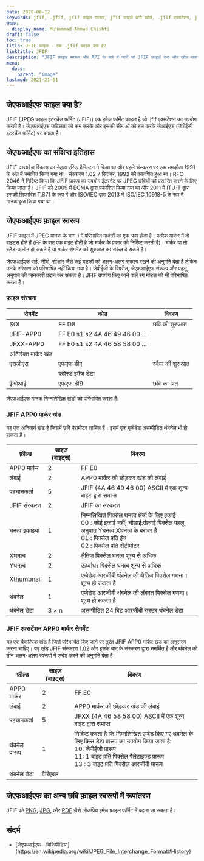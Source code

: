 ```yaml
---
date: 2020-08-12
keywords: jfif, .jfif, jfif फ़ाइल स्वरूप, jfif फ़ाइलें कैसे खोलें, .jfif एक्सटेंशन, jfif एक्सटेंशन
लेखक:
  display_name: Muhammad Ahmad Chishti
draft: false
toc: true
title: JFIF फ़ाइल - एक .jfif फ़ाइल क्या है?
linktitle: JFIF
description: "JFIF फ़ाइल स्वरूप और API के बारे में जानें जो JFIF फ़ाइलें बना और खोल सकते हैं।"
menu:
  docs:
    parent: "image"
lastmod: 2021-21-01
---
```


## जेएफआईएफ फाइल क्या है?

JFIF (JPEG फाइल इंटरचेंज फॉर्मेट (JFIF)) एक इमेज फॉर्मेट फाइल है जो .jfif एक्सटेंशन का उपयोग करती है। जेएफआईएफ जटिलता को कम करके और इसकी सीमाओं को हल करके जेआईएफ (जेपीईजी इंटरचेंज फॉर्मेट) पर बनाता है।

## जेएफआईएफ का संक्षिप्त इतिहास

JFIF दस्तावेज़ विकास का नेतृत्व एरिक हैमिल्टन ने किया था और पहले संस्करण पर एक समझौता 1991 के अंत में स्थापित किया गया था। संस्करण 1.02 7 सितंबर, 1992 को प्रकाशित हुआ था। RFC 2046 ने निर्दिष्ट किया कि JFIF प्रारूप का उपयोग इंटरनेट पर JPEG छवियों को प्रसारित करने के लिए किया जाता है। JFIF को 2009 में ECMA द्वारा प्रकाशित किया गया था और 2011 में ITU-T द्वारा इसकी सिफारिश T.871 के रूप में और ISO/IEC द्वारा 2013 में ISO/IEC 10918-5 के रूप में मानकीकृत किया गया था।

## जेएफआईएफ फ़ाइल स्वरूप ##

JFIF फ़ाइल में JPEG मानक के भाग 1 में परिभाषित मार्करों का एक क्रम होता है। प्रत्येक मार्कर में दो बाइट्स होते हैं (FF के बाद एक बाइट होती है जो मार्कर के प्रकार को निर्दिष्ट करती है)। मार्कर या तो स्टैंड-अलोन हो सकते हैं या मार्कर सेगमेंट की शुरुआत का संकेत दे सकते हैं।

जेएफआईएफ वाई, सीबी, सीआर जैसे कई घटकों को अलग-अलग संकल्प रखने की अनुमति देता है लेकिन उनके संरेखण को परिभाषित नहीं किया गया है। जेपीईजी के विपरीत, जेएफआईएफ संकल्प और पहलू अनुपात की जानकारी प्रदान कर सकता है। JFIF उपयोग किए जाने वाले रंग मॉडल को भी परिभाषित करता है।

### फ़ाइल संरचना ##

|सेगमेंट|कोड|विवरण|
|---|---|---|
|SOI|FF D8|छवि की शुरुआत|
|JFIF-APP0|FF E0 s1 s2 4A 46 49 46 00 ...||
|JFXX-APP0|FF E0 s1 s2 4A 46 58 58 00 ...||
|अतिरिक्त मार्कर खंड|
|एसओएस|एफएफ डीए|स्कैन की शुरुआत|
||कंप्रेस्ड इमेज डेटा||
|ईओआई|एफएफ डी9|छवि का अंत|

जेएफआईएफ मानक निम्नलिखित खंडों को परिभाषित करता है:

### JFIF APP0 मार्कर खंड ###

यह एक अनिवार्य खंड है जिसमें छवि पैरामीटर शामिल हैं। इसमें एक एम्बेडेड असम्पीडित थंबनेल भी हो सकता है।

|फ़ील्ड|साइज़ (बाइट्स)|विवरण|
|---|---|---|
|APP0 मार्कर|2|FF E0|
|लंबाई|2|APP0 मार्कर को छोड़कर खंड की लंबाई|
|पहचानकर्ता|5|JFIF (4A 46 49 46 00) ASCII में एक शून्य बाइट द्वारा समाप्त |
|JFIF संस्करण|2|JFIF का संस्करण|
|घनत्व इकाइयां|1|निम्नलिखित पिक्सेल घनत्व क्षेत्रों के लिए इकाई</br> 00 : कोई इकाई नहीं; चौड़ाई:ऊंचाई पिक्सेल पहलू अनुपात Yघनत्व:Xघनत्व के बराबर है</br> 01 : पिक्सेल प्रति इंच</br> 02 : पिक्सेल प्रति सेंटीमीटर|
|Xघनत्व|2|क्षैतिज पिक्सेल घनत्व शून्य से अधिक|
|Yघनत्व|2|ऊर्ध्वाधर पिक्सेल घनत्व शून्य से अधिक|
|Xthumbnail|1|एम्बेडेड आरजीबी थंबनेल की क्षैतिज पिक्सेल गणना। शून्य हो सकता है |
|थंबनेल|1|एम्बेडेड आरजीबी थंबनेल की लंबवत पिक्सेल गणना। शून्य हो सकता है |
|थंबनेल डेटा|3 × n|असम्पीडित 24 बिट आरजीबी रास्टर थंबनेल डेटा|

### JFIF एक्सटेंशन APP0 मार्कर सेगमेंट ###

यह एक वैकल्पिक खंड है जिसे परिभाषित किए जाने पर तुरंत JFIF APP0 मार्कर खंड का अनुसरण करना चाहिए। यह खंड JFIF संस्करण 1.02 और इसके बाद के संस्करण द्वारा समर्थित है और थंबनेल को तीन अलग-अलग स्वरूपों में एम्बेड करने की अनुमति देता है।

|फ़ील्ड|साइज़ (बाइट्स)|विवरण|
|---|---|---|
|APP0 मार्कर|2|FF E0|
|लंबाई|2|APP0 मार्कर को छोड़कर खंड की लंबाई|
|पहचानकर्ता|5|JFXX (4A 46 58 58 00) ASCII में एक शून्य बाइट द्वारा समाप्त |
|थंबनेल प्रारूप|1|निर्दिष्ट करता है कि निम्नलिखित एम्बेड किए गए थंबनेल के लिए किस डेटा प्रारूप का उपयोग किया जाता है:</br> 10: जेपीईजी प्रारूप</br> 11: 1 बाइट प्रति पिक्सेल पैलेटाइज्ड प्रारूप</br> 13 : 3 बाइट प्रति पिक्सेल आरजीबी प्रारूप |
|थंबनेल डेटा|वैरिएबल||

## जेएफआईएफ का अन्य छवि फ़ाइल स्वरूपों में रूपांतरण

JFIF को [PNG](/hi/image/png/), [JPG](/hi/image/jpg/), और [PDF](/hi/pdf/) जैसे लोकप्रिय इमेज फ़ाइल फ़ॉर्मैट में बदला जा सकता है।

## संदर्भ ##

- [जेएफआईएफ - विकिपीडिया] (https://en.wikipedia.org/wiki/JPEG_File_Interchange_Format#History)

